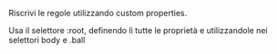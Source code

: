 Riscrivi le regole utilizzando custom properties.

Usa il selettore :root, definendo lì tutte le proprietà e utilizzandole nei selettori body e .ball